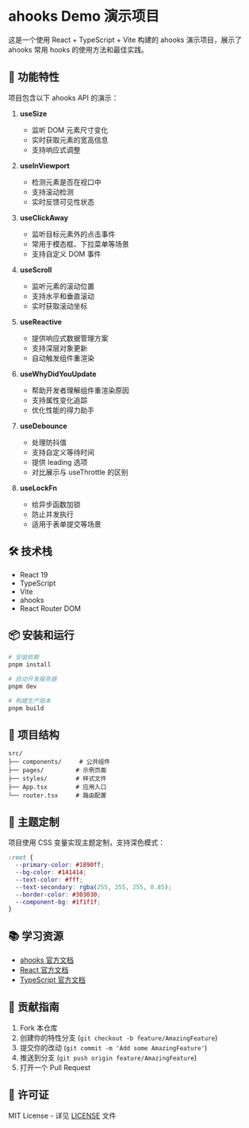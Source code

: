 # ahooks Demo 演示项目

这是一个使用 React + TypeScript + Vite 构建的 ahooks 演示项目，展示了 ahooks 常用 hooks 的使用方法和最佳实践。

## 🚀 功能特性

项目包含以下 ahooks API 的演示：

1. **useSize**
   - 监听 DOM 元素尺寸变化
   - 实时获取元素的宽高信息
   - 支持响应式调整

2. **useInViewport**
   - 检测元素是否在视口中
   - 支持滚动检测
   - 实时反馈可见性状态

3. **useClickAway**
   - 监听目标元素外的点击事件
   - 常用于模态框、下拉菜单等场景
   - 支持自定义 DOM 事件

4. **useScroll**
   - 监听元素的滚动位置
   - 支持水平和垂直滚动
   - 实时获取滚动坐标

5. **useReactive**
   - 提供响应式数据管理方案
   - 支持深层对象更新
   - 自动触发组件重渲染

6. **useWhyDidYouUpdate**
   - 帮助开发者理解组件重渲染原因
   - 支持属性变化追踪
   - 优化性能的得力助手

7. **useDebounce**
   - 处理防抖值
   - 支持自定义等待时间
   - 提供 leading 选项
   - 对比展示与 useThrottle 的区别

8. **useLockFn**
   - 给异步函数加锁
   - 防止并发执行
   - 适用于表单提交等场景

## 🛠️ 技术栈

- React 19
- TypeScript
- Vite
- ahooks
- React Router DOM

## 📦 安装和运行

```bash
# 安装依赖
pnpm install

# 启动开发服务器
pnpm dev

# 构建生产版本
pnpm build
```

## 🎯 项目结构

```
src/
├── components/     # 公共组件
├── pages/         # 示例页面
├── styles/        # 样式文件
├── App.tsx        # 应用入口
└── router.tsx     # 路由配置
```

## 🎨 主题定制

项目使用 CSS 变量实现主题定制，支持深色模式：

```css
:root {
  --primary-color: #1890ff;
  --bg-color: #141414;
  --text-color: #fff;
  --text-secondary: rgba(255, 255, 255, 0.85);
  --border-color: #303030;
  --component-bg: #1f1f1f;
}
```

## 📚 学习资源

- [ahooks 官方文档](https://ahooks.js.org/zh-CN)
- [React 官方文档](https://react.dev)
- [TypeScript 官方文档](https://www.typescriptlang.org)

## 🤝 贡献指南

1. Fork 本仓库
2. 创建你的特性分支 (`git checkout -b feature/AmazingFeature`)
3. 提交你的改动 (`git commit -m 'Add some AmazingFeature'`)
4. 推送到分支 (`git push origin feature/AmazingFeature`)
5. 打开一个 Pull Request

## 📄 许可证

MIT License - 详见 [LICENSE](LICENSE) 文件
